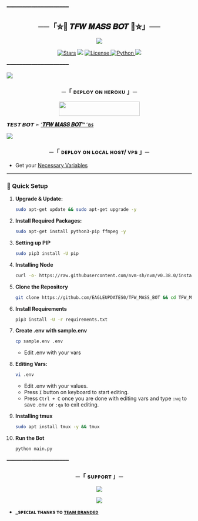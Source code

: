 ━━━━━━━━━━━━━━━━━━━━

<h2 align="center">
    ──「⛦🦋 𝑻𝑭𝑾 𝑴𝑨𝑺𝑺 𝑩𝑶𝑻 🦋⛦」──
</h2>

<p align="center">
  <img src="https://telegra.ph/file/bbc26cf60ad3ccec32b35-9b694536aa1de31bbc.jpg">
</p>

<p align="center">
<a href="https://github.com/EAGLEUPDATES0/TFW_MASS_BOT"><img src="https://img.shields.io/github/stars/EAGLEUPDATES0/TFW_MASS_BOT?color=black&logo=github&logoColor=black&style=for-the-badge" alt="Stars" /></a>
<a href="https://github.com/EAGLEUPDATES0/TFW_MASS_BOT/network/members"> <img src="https://img.shields.io/github/forks/EAGLEUPDATES0/TFW_MASS_BOT?color=black&logo=github&logoColor=black&style=for-the-badge" /></a>
<a href="https://github.com/EAGLEUPDATES0/TFW_MASS_BOT/blob/master/LICENSE"> <img src="https://img.shields.io/badge/License-MIT-blueviolet?style=for-the-badge" alt="License" /> </a>
<a href="https://www.python.org/"> <img src="https://img.shields.io/badge/Written%20in-Python-orange?style=for-the-badge&logo=python" alt="Python" /> </a>
<a href="https://github.com/EAGLEUPDATES0/TFW_MASS_BOT/commits/WCGKING"> <img src="https://img.shields.io/github/last-commit/EAGLEUPDATES0/TFW_MASS_BOT?color=blue&logo=github&logoColor=green&style=for-the-badge" /></a>
</p>

━━━━━━━━━━━━━━━━━━━━
</h2>
<img src="https://readme-typing-svg.herokuapp.com?color=FF0000&width=420&lines=♦𝙳𝙴𝙿𝙻𝙾𝚈+𝙾𝙽+𝙷𝙴𝚁𝙾𝙺𝚄♦;📡+𝙽𝙾+𝙷𝙴𝚁𝙾𝙺𝚄+𝙱𝙰𝙽+𝙸𝚂𝚂𝚄𝙴+𝙰𝙻𝚂𝙾+𝚅𝙿𝚂+𝙳𝙴𝙿𝙻𝙾𝚈+📍+𝑷𝑹𝑬𝑺𝑬𝑵𝑻;❤️+𝑷𝑶𝑾𝑬𝑹𝑫+𝑩𝒀+𝑻𝑭𝑾+𝗞𝗜𝗡𝗚🔥">

<h3 align="center">
    ─「 ᴅᴇᴩʟᴏʏ ᴏɴ ʜᴇʀᴏᴋᴜ 」─
</h3>

<p align="center"><a href="https://dashboard.heroku.com/new?template=https://github.com/INNOCENTBOY2926/TFW_MASS_BOT"> <img src="https://img.shields.io/badge/Deploy%20On%20Heroku-black?style=for-the-badge&logo=heroku" width="220" height="38.45"/></a></p>

</p>

**𝙏𝙀𝙎𝙏 𝘽𝙊𝙏 ➣ [˹𝑻𝑭𝑾 𝑴𝑨𝑺𝑺 𝑩𝑶𝑻™ ˹ʙꜱ](https://t.me/TFW_ADMIN)**



<img src="https://readme-typing-svg.herokuapp.com?color=FF0000&width=420&lines=⚠️𝗙𝗢𝗥𝗞+𝗧𝗛𝗜𝗦+𝗥𝗘𝗣𝗢+𝗙𝗜𝗥𝗦𝗧𝗟𝗬⚠️">

<h3 align="center">
    ─「 ᴅᴇᴩʟᴏʏ ᴏɴ ʟᴏᴄᴀʟ ʜᴏsᴛ/ ᴠᴘs 」─
</h3>

- Get your [Necessary Variables](https://github.com/EAGLEUPDATES0/TFW_MASS_BOT/blob/master/sample.env)
---

### 🔧 Quick Setup

1. **Upgrade & Update:**
   ```bash
   sudo apt-get update && sudo apt-get upgrade -y
   ```

2. **Install Required Packages:**
   ```bash
   sudo apt-get install python3-pip ffmpeg -y
   ```
3. **Setting up PIP**
   ```bash
   sudo pip3 install -U pip
   ```
4. **Installing Node**
   ```bash
   curl -o- https://raw.githubusercontent.com/nvm-sh/nvm/v0.38.0/install.sh | bash && source ~/.bashrc && nvm install v18
   ```
5. **Clone the Repository**
   ```bash
   git clone https://github.com/EAGLEUPDATES0/TFW_MASS_BOT && cd TFW_MASS_BOT
   ```
6. **Install Requirements**
   ```bash
   pip3 install -U -r requirements.txt
   ```
7. **Create .env  with sample.env**
   ```bash
   cp sample.env .env
   ```
   - Edit .env with your vars
8. **Editing Vars:**
   ```bash
   vi .env
   ```
   - Edit .env with your values.
   - Press `I` button on keyboard to start editing.
   - Press `Ctrl + C`  once you are done with editing vars and type `:wq` to save .env or `:qa` to exit editing.
9. **Installing tmux**
    ```bash
    sudo apt install tmux -y && tmux
    ```
10. **Run the Bot**
    ```bash
    python main.py
━━━━━━━━━━━━━━━━━━━━

<h3 align="center">
    ─「 sᴜᴩᴩᴏʀᴛ 」─
</h3>

<p align="center">
<a href="https://t.me/TFW_UPDATES"><img src="https://img.shields.io/badge/-Support%20Group-blue.svg?style=for-the-badge&logo=Telegram"></a>
</p>

<p align="center">
<a href="https://t.me/TFW_NETWORK"><img src="https://img.shields.io/badge/-Support%20Channel-blue.svg?style=for-the-badge&logo=Telegram"></a>
</p>

- <b> _sᴩᴇᴄɪᴀʟ ᴛʜᴀɴᴋs ᴛᴏ [ᴛᴇᴀᴍ ʙʀᴀɴᴅᴇᴅ](https://github.com/EAGLEUPDATES0)</b>
